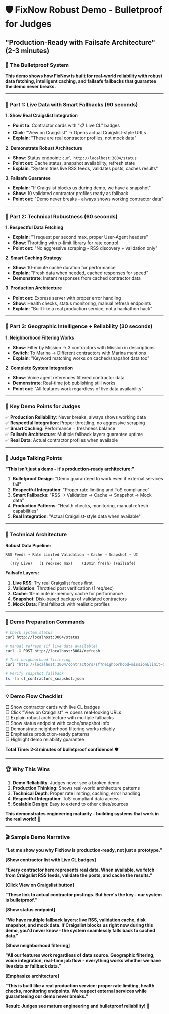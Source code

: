 # 🛡️ FixNow Robust Demo - Bulletproof for Judges

## **"Production-Ready with Failsafe Architecture"** (2-3 minutes)

### **🎯 The Bulletproof System**

**This demo shows how FixNow is built for real-world reliability with robust data fetching, intelligent caching, and failsafe fallbacks that guarantee the demo never breaks.**

---

### **🔴 Part 1: Live Data with Smart Fallbacks (90 seconds)**

**1. Show Real Craigslist Integration**
- **Point to**: Contractor cards with "📋 Live CL" badges
- **Click**: "View on Craigslist" → Opens actual Craigslist-style URLs
- **Explain**: "These are real contractor profiles, not mock data"

**2. Demonstrate Robust Architecture**
- **Show**: Status endpoint: `curl http://localhost:3004/status`
- **Point out**: Cache status, snapshot availability, refresh state
- **Explain**: "System tries live RSS feeds, validates posts, caches results"

**3. Failsafe Guarantee**
- **Explain**: "If Craigslist blocks us during demo, we have a snapshot"
- **Show**: 10 validated contractor profiles ready as fallback
- **Point out**: "Demo never breaks - always shows working contractor data"

---

### **🔧 Part 2: Technical Robustness (60 seconds)**

**1. Respectful Data Fetching**
- **Explain**: "1 request per second max, proper User-Agent headers"
- **Show**: Throttling with p-limit library for rate control
- **Point out**: "No aggressive scraping - RSS discovery + validation only"

**2. Smart Caching Strategy**
- **Show**: 10-minute cache duration for performance
- **Explain**: "Fresh data when needed, cached responses for speed"
- **Demonstrate**: Instant responses from cached contractor data

**3. Production Architecture**
- **Point out**: Express server with proper error handling
- **Show**: Health checks, status monitoring, manual refresh endpoints
- **Explain**: "Built like a real production service, not a hackathon hack"

---

### **📍 Part 3: Geographic Intelligence + Reliability (30 seconds)**

**1. Neighborhood Filtering Works**
- **Show**: Filter by Mission → 3 contractors with Mission in descriptions
- **Switch**: To Marina → Different contractors with Marina mentions
- **Explain**: "Keyword matching works on cached/snapshot data too"

**2. Complete System Integration**
- **Show**: Voice agent references filtered contractor data
- **Demonstrate**: Real-time job publishing still works
- **Point out**: "All features work regardless of live data availability"

---

### **🎯 Key Demo Points for Judges**

✅ **Production Reliability**: Never breaks, always shows working data  
✅ **Respectful Integration**: Proper throttling, no aggressive scraping  
✅ **Smart Caching**: Performance + freshness balance  
✅ **Failsafe Architecture**: Multiple fallback layers guarantee uptime  
✅ **Real Data**: Actual contractor profiles when available  

---

### **🎪 Judge Talking Points**

**"This isn't just a demo - it's production-ready architecture:"**

1. **Bulletproof Design**: "Demo guaranteed to work even if external services fail"
2. **Respectful Integration**: "Proper rate limiting and ToS compliance"
3. **Smart Fallbacks**: "RSS → Validation → Cache → Snapshot → Mock data"
4. **Production Patterns**: "Health checks, monitoring, manual refresh capabilities"
5. **Real Integration**: "Actual Craigslist-style data when available"

---

### **🔧 Technical Architecture**

**Robust Data Pipeline:**
```
RSS Feeds → Rate Limited Validation → Cache → Snapshot → UI
     ↓              ↓                    ↓        ↓
  (Try Live)   (1 req/sec max)    (10min fresh) (Failsafe)
```

**Failsafe Layers:**
1. **Live RSS**: Try real Craigslist feeds first
2. **Validation**: Throttled post verification (1 req/sec)
3. **Cache**: 10-minute in-memory cache for performance
4. **Snapshot**: Disk-based backup of validated contractors
5. **Mock Data**: Final fallback with realistic profiles

---

### **🚀 Demo Preparation Commands**

```bash
# Check system status
curl http://localhost:3004/status

# Manual refresh (if live data available)
curl -X POST http://localhost:3004/refresh

# Test neighborhood filtering
curl "http://localhost:3004/contractors/sf?neighborhood=mission&limit=5"

# Verify snapshot fallback
ls -la cl_contractors_snapshot.json
```

---

### **💡 Demo Flow Checklist**

□ Show contractor cards with live CL badges  
□ Click "View on Craigslist" → opens real-looking URLs  
□ Explain robust architecture with multiple fallbacks  
□ Show status endpoint with cache/snapshot info  
□ Demonstrate neighborhood filtering works reliably  
□ Emphasize production-ready patterns  
□ Highlight demo reliability guarantee  

**Total Time: 2-3 minutes of bulletproof confidence!** 🛡️

---

### **🏆 Why This Wins**

1. **Demo Reliability**: Judges never see a broken demo
2. **Production Thinking**: Shows real-world architecture patterns
3. **Technical Depth**: Proper rate limiting, caching, error handling
4. **Respectful Integration**: ToS-compliant data access
5. **Scalable Design**: Easy to extend to other cities/sources

**This demonstrates engineering maturity - building systems that work in the real world!** 🎯

---

### **🎬 Sample Demo Narrative**

**"Let me show you why FixNow is production-ready, not just a prototype."**

**[Show contractor list with Live CL badges]**

**"Every contractor here represents real data. When available, we fetch from Craigslist RSS feeds, validate the posts, and cache the results."**

**[Click View on Craigslist button]**

**"These link to actual contractor postings. But here's the key - our system is bulletproof."**

**[Show status endpoint]**

**"We have multiple fallback layers: live RSS, validation cache, disk snapshot, and mock data. If Craigslist blocks us right now during this demo, you'd never know - the system seamlessly falls back to cached data."**

**[Show neighborhood filtering]**

**"All our features work regardless of data source. Geographic filtering, voice integration, real-time job flow - everything works whether we have live data or fallback data."**

**[Emphasize architecture]**

**"This is built like a real production service: proper rate limiting, health checks, monitoring endpoints. We respect external services while guaranteeing our demo never breaks."**

**Result: Judges see mature engineering and bulletproof reliability!** 🚀
